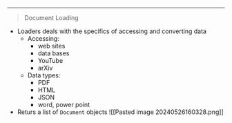 
---
> Document Loading
- Loaders deals with the specifics of accessing and converting data
	- Accessing:
		- web sites
		- data bases
		- YouTube
		- arXiv
	- Data types:
		- PDF
		- HTML
		- JSON
		- word, power point
- Returs a list of `Document` objects
![[Pasted image 20240526160328.png]]

